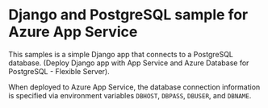 # Django and PostgreSQL sample for Azure App Service

This samples is a simple Django app that connects to a PostgreSQL database. 
(Deploy Django app with App Service and Azure Database for PostgreSQL - Flexible Server).

When deployed to Azure App Service, the database connection information is specified via environment variables `DBHOST`, `DBPASS`, `DBUSER`, and `DBNAME`.

